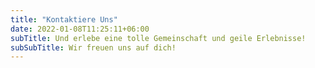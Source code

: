 ```yaml
---
title: "Kontaktiere Uns"
date: 2022-01-08T11:25:11+06:00
subTitle: Und erlebe eine tolle Gemeinschaft und geile Erlebnisse!
subSubTitle: Wir freuen uns auf dich!
---
```


